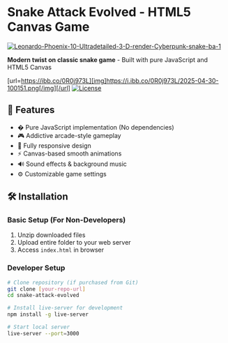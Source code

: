 # Snake Attack Evolved - HTML5 Canvas Game

<a href="https://ibb.co/rhmzk26"><img src="https://i.ibb.co/pTxM2jz/Leonardo-Phoenix-10-Ultradetailed-3-D-render-Cyberpunk-snake-ba-1.jpg" alt="Leonardo-Phoenix-10-Ultradetailed-3-D-render-Cyberpunk-snake-ba-1" border="0"></a>

**Modern twist on classic snake game** - Built with pure JavaScript and HTML5 Canvas

[url=https://ibb.co/0R0j973L][img]https://i.ibb.co/0R0j973L/2025-04-30-100151.png[/img][/url]
[![License](https://img.shields.io/badge/License-ThemeForest%20Regular-blue?style=for-the-badge)](https://themeforest.net)

## 🚀 Features

- � Pure JavaScript implementation (No dependencies)
- 🎮 Addictive arcade-style gameplay
- 📱 Fully responsive design
- ⚡ Canvas-based smooth animations
- 🔊 Sound effects & background music
- ⚙️ Customizable game settings

## 🛠️ Installation

### Basic Setup (For Non-Developers)
1. Unzip downloaded files
2. Upload entire folder to your web server
3. Access `index.html` in browser

### Developer Setup
```bash
# Clone repository (if purchased from Git)
git clone [your-repo-url]
cd snake-attack-evolved

# Install live-server for development
npm install -g live-server

# Start local server
live-server --port=3000
